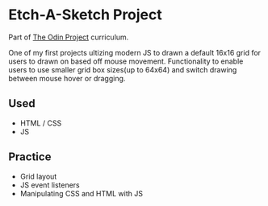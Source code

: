 # Etch-A-Sketch Project

Part of [The Odin Project](https://www.theodinproject.com/paths/foundations/courses/foundations/lessons/etch-a-sketch-project) curriculum.

One of my first projects ultizing modern JS to drawn a default 16x16 grid for users to drawn on based off mouse movement. Functionality to enable users to use smaller grid box sizes(up to 64x64) and switch drawing between mouse hover or dragging.

## Used

- HTML / CSS
- JS

## Practice

- Grid layout
- JS event listeners
- Manipulating CSS and HTML with JS
